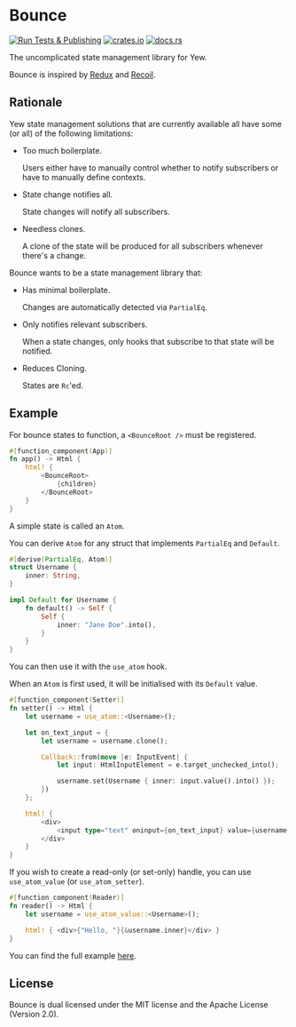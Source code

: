 # Bounce

[![Run Tests & Publishing](https://github.com/bounce-rs/bounce/actions/workflows/everything.yml/badge.svg)](https://github.com/bounce-rs/bounce/actions/workflows/everything.yml)
[![crates.io](https://img.shields.io/crates/v/bounce)](https://crates.io/crates/bounce)
[![docs.rs](https://docs.rs/bounce/badge.svg)](https://docs.rs/bounce/)

The uncomplicated state management library for Yew.

Bounce is inspired by [Redux](https://github.com/reduxjs/redux) and
[Recoil](https://github.com/facebookexperimental/Recoil).

## Rationale

Yew state management solutions that are currently available all have
some (or all) of the following limitations:

- Too much boilerplate.

   Users either have to manually control whether to notify
   subscribers or have to manually define contexts.

- State change notifies all.

   State changes will notify all subscribers.

- Needless clones.

   A clone of the state will be produced for all subscribers whenever
there's a change.

Bounce wants to be a state management library that:

- Has minimal boilerplate.

   Changes are automatically detected via `PartialEq`.

- Only notifies relevant subscribers.

   When a state changes, only hooks that subscribe to that state will
be notified.

- Reduces Cloning.

   States are `Rc`'ed.

## Example

For bounce states to function, a `<BounceRoot />` must be registered.

```rust
#[function_component(App)]
fn app() -> Html {
    html! {
        <BounceRoot>
            {children}
        </BounceRoot>
    }
}
```

A simple state is called an `Atom`.

You can derive `Atom` for any struct that implements `PartialEq` and `Default`.

```rust
#[derive(PartialEq, Atom)]
struct Username {
    inner: String,
}

impl Default for Username {
    fn default() -> Self {
        Self {
            inner: "Jane Doe".into(),
        }
    }
}
```

You can then use it with the `use_atom` hook.

When an `Atom` is first used, it will be initialised with its `Default`
value.

```rust
#[function_component(Setter)]
fn setter() -> Html {
    let username = use_atom::<Username>();

    let on_text_input = {
        let username = username.clone();

        Callback::from(move |e: InputEvent| {
            let input: HtmlInputElement = e.target_unchecked_into();

            username.set(Username { inner: input.value().into() });
        })
    };

    html! {
        <div>
            <input type="text" oninput={on_text_input} value={username.inner.to_string()} />
        </div>
    }
}
```

If you wish to create a read-only (or set-only) handle, you can use
`use_atom_value` (or `use_atom_setter`).

```rust
#[function_component(Reader)]
fn reader() -> Html {
    let username = use_atom_value::<Username>();

    html! { <div>{"Hello, "}{&username.inner}</div> }
}
```

You can find the full example [here](https://github.com/futursolo/bounce/blob/master/examples/simple/src/main.rs).

## License

Bounce is dual licensed under the MIT license and the Apache License (Version 2.0).
